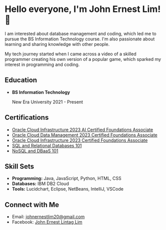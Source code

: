 # Hello everyone, I'm John Ernest Lim! 👋

I am interested about database management and coding, which led me to pursue the BS Information Technology course. I'm also passionate about learning and sharing knowledge with other people. 

My tech journey started when I came across a video of a skilled programmer creating his own version of a popular game, which sparked my interest in programming and coding.

## Education

- **BS Information Technology**

  New Era University
  2021 - Present

## Certifications

- [Oracle Cloud Infrastructure 2023 AI Certified Foundations Associate](https://catalog-education.oracle.com/pls/certview/sharebadge?id=1971C391843DB62AF00158E4E50B790D343847F2D836D38A142D1B143779C138)
- [Oracle Cloud Data Management 2023 Certified Foundations Associate](https://catalog-education.oracle.com/pls/certview/sharebadge?id=FEA8FEEBF858787015A25B5027FC91B6C2EA8E809492B2A3317C1D5B3735EB23)
- [Oracle Cloud Infrastructure 2023 Certified Foundations Associate](https://catalog-education.oracle.com/pls/certview/sharebadge?id=4054485013AABBFBEB11C27EDD1EB37D546AC5852AB4707C2C481B818167E65E)
- [SQL and Relational Databases 101](https://courses.cognitiveclass.ai/certificates/c51b1dba95bf4115a266da2dfe076054)
- [NoSQL and DBaaS 101](https://courses.cognitiveclass.ai/certificates/87d7dc95128f4a2280fa69c8bc779df8)

## Skill Sets

- **Programming:** Java, JavaScript, Python, HTML, CSS
- **Databases:** IBM DB2 Cloud
- **Tools:** Lucidchart, Eclipse, NetBeans, IntelliJ, VSCode

## Connect with Me

- Email: [johnernestlim20@gmail.com](mailto:johnernestlim20@gmail.com)
- Facebook: [John Ernest Lintag Lim](https://www.facebook.com/johnernest.lintag?mibextid=ZbWKwL)

<!--
**JohnErnestLim/JohnErnestLim** is a ✨ _special_ ✨ repository because its `README.md` (this file) appears on your GitHub profile.

Here are some ideas to get you started:

- 🔭 I’m currently working on ...
- 🌱 I’m currently learning ...
- 👯 I’m looking to collaborate on ...
- 🤔 I’m looking for help with ...
- 💬 Ask me about ...
- 📫 How to reach me: ...
- 😄 Pronouns: ...
- ⚡ Fun fact: ...
-->
